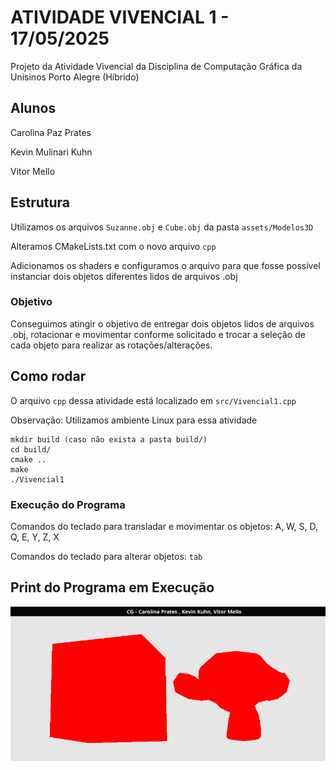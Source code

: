 # ATIVIDADE VIVENCIAL 1 - 17/05/2025
Projeto da Atividade Vivencial da Disciplina de Computação Gráfica da Unisinos Porto Alegre (Híbrido)

## Alunos 
Carolina Paz Prates

Kevin Mulinari Kuhn

Vitor Mello

## Estrutura
Utilizamos os arquivos `Suzanne.obj` e `Cube.obj` da pasta `assets/Modelos3D`

Alteramos CMakeLists.txt com o novo arquivo `cpp`

Adicionamos os shaders e configuramos o arquivo para que fosse possível instanciar dois objetos diferentes lidos de arquivos .obj

### Objetivo

Conseguimos atingir o objetivo de entregar dois objetos lidos de arquivos .obj, rotacionar e movimentar conforme solicitado e trocar a seleção de cada objeto para realizar as rotações/alterações.

## Como rodar

O arquivo `cpp` dessa atividade está localizado em `src/Vivencial1.cpp`

Observação: Utilizamos ambiente Linux para essa atividade

```
mkdir build (caso não exista a pasta build/)
cd build/
cmake .. 
make 
./Vivencial1
```

### Execução do Programa

Comandos do teclado para transladar e movimentar os objetos: A, W, S, D, Q, E, Y, Z, X

Comandos do teclado para alterar objetos: `tab`

## Print do Programa em Execução

![Suzanne & Cube](https://github.com/cpprates/ProjetosCG/blob/main/src/Vivencial1/images/Vivencial1.png?raw=true)